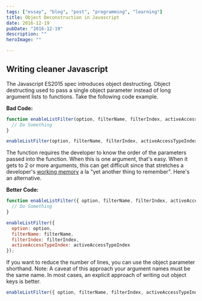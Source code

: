 ```yaml
---
tags: ["essay", "blog", "post", "programming", "learning"]
title: Object Deconstruction in Javascript
date: 2016-12-19
pubDate: "2016-12-19"
description: ""
heroImage: ""

---
```




## Writing cleaner Javascript

The Javascript ES2015 spec introduces object destructing. Object destructing used to pass a single object parameter instead of long argument lists to functions. Take the following code example.

**Bad Code:**

```js
function enableListFilter(option, filterName, filterIndex, activeAccessTypeIndex) {
  // Do Something
}

enableListFilter(option, filterName, filterIndex, activeAccessTypeIndex);
```

The function requires the developer to know the order of the parameters passed into the function.
When this is one argument, that's easy.
When it gets to 2 or more arguments, this can get difficult since that stretches a developer's [working memory](https://www.ncbi.nlm.nih.gov/pmc/articles/PMC2657600/) a la "yet another thing to remember".
Here's an alternative.

**Better Code:**

```js
function enableListFilter({ option, filterName, filterIndex, activeAccessTypeIndex }) {
  // Do Something
}

enableListFilter({
  option: option,
  filterName: filterName,
  filterIndex: filterIndex,
  activeAccessTypeIndex: activeAccessTypeIndex
});
```

If you want to reduce the number of lines, you can use the object parameter shorthand.
Note: A caveat of this approach your argument names must be the same name.
In most cases, an explicit approach of writing out object keys is better.

```js
enableListFilter({ option, filterName, filterIndex, activeAccessTypeIndex });
```
